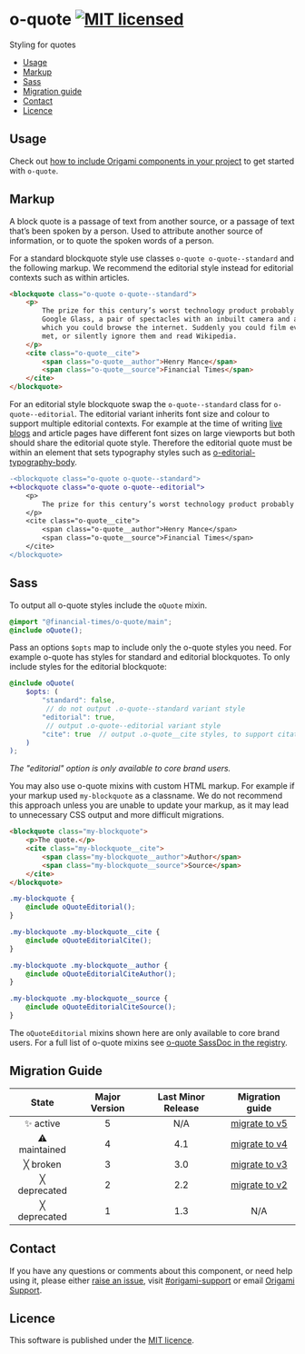 # o-quote [![MIT licensed](https://img.shields.io/badge/license-MIT-blue.svg)](#licence)

Styling for quotes

- [Usage](#usage)
- [Markup](#markup)
- [Sass](#sass)
- [Migration guide](#migration-guide)
- [Contact](#contact)
- [Licence](#licence)

## Usage

Check out [how to include Origami components in your project](https://origami.ft.com/documentation/components/#including-origami-components-in-your-project) to get started with `o-quote`.

## Markup

A block quote is a passage of text from another source, or a passage of text that’s been spoken by a person. Used to attribute another source of information, or to quote the spoken words of a person.

For a standard blockquote style use classes `o-quote o-quote--standard` and the following markup. We recommend the editorial style instead for editorial contexts such as within articles.

```html
<blockquote class="o-quote o-quote--standard">
	<p>
		The prize for this century’s worst technology product probably belongs to
		Google Glass, a pair of spectacles with an inbuilt camera and a tiny lens on
		which you could browse the internet. Suddenly you could film everybody you
		met, or silently ignore them and read Wikipedia.
	</p>
	<cite class="o-quote__cite">
		<span class="o-quote__author">Henry Mance</span>
		<span class="o-quote__source">Financial Times</span>
	</cite>
</blockquote>
```

For an editorial style blockquote swap the `o-quote--standard` class for `o-quote--editorial`. The editorial variant inherits font size and colour to support multiple editorial contexts. For example at the time of writing [live blogs](https://www.ft.com/content/f61c179d-fd47-38ba-b1ab-df158fa62dd9) and article pages have different font sizes on large viewports but both should share the editorial quote style. Therefore the editorial quote must be within an element that sets typography styles such as [o-editorial-typography-body](https://registry.origami.ft.com/components/o-editorial-typography/readme?brand=core#body).

```diff
-<blockquote class="o-quote o-quote--standard">
+<blockquote class="o-quote o-quote--editorial">
	<p>
		The prize for this century’s worst technology product probably belongs to Google Glass, a pair of spectacles with an inbuilt camera and a tiny lens on which you could browse the internet. Suddenly you could film everybody you met, or silently ignore them and read Wikipedia.
	</p>
	<cite class="o-quote__cite">
		<span class="o-quote__author">Henry Mance</span>
		<span class="o-quote__source">Financial Times</span>
	</cite>
</blockquote>
```

## Sass

To output all o-quote styles include the `oQuote` mixin.

```scss
@import "@financial-times/o-quote/main";
@include oQuote();
```

Pass an options `$opts` map to include only the o-quote styles you need. For example o-quote has styles for standard and editorial blockquotes. To only include styles for the editorial blockquote:

```scss
@include oQuote(
	$opts: (
		"standard": false,
		 // do not output .o-quote--standard variant style
		"editorial": true,
		 // output .o-quote--editorial variant style
		"cite": true  // output .o-quote__cite styles, to support citation,
	)
);
```

_The "editorial" option is only available to core brand users._

You may also use o-quote mixins with custom HTML markup. For example if your markup used `my-blockquote` as a classname. We do not recommend this approach unless you are unable to update your markup, as it may lead to unnecessary CSS output and more difficult migrations.

```html
<blockquote class="my-blockquote">
	<p>The quote.</p>
	<cite class="my-blockquote__cite">
		<span class="my-blockquote__author">Author</span>
		<span class="my-blockquote__source">Source</span>
	</cite>
</blockquote>
```

```scss
.my-blockquote {
	@include oQuoteEditorial();
}

.my-blockquote .my-blockquote__cite {
	@include oQuoteEditorialCite();
}

.my-blockquote .my-blockquote__author {
	@include oQuoteEditorialCiteAuthor();
}

.my-blockquote .my-blockquote__source {
	@include oQuoteEditorialCiteSource();
}
```

The `oQuoteEditorial` mixins shown here are only available to core brand users. For a full list of o-quote mixins see [o-quote SassDoc in the registry](https://registry.origami.ft.com/components/o-quote/sassdoc).

## Migration Guide

|    State     | Major Version | Last Minor Release |                    Migration guide                    |
| :----------: | :-----------: | :----------------: | :---------------------------------------------------: |
|  ✨ active   |       5       |        N/A         | [migrate to v5](MIGRATION.md#migrating-from-v4-to-v5) |
| ⚠ maintained |       4       |        4.1         | [migrate to v4](MIGRATION.md#migrating-from-v3-to-v4) |
|   ╳ broken   |       3       |        3.0         | [migrate to v3](MIGRATION.md#migrating-from-v2-to-v3) |
| ╳ deprecated |       2       |        2.2         | [migrate to v2](MIGRATION.md#migrating-from-v1-to-v2) |
| ╳ deprecated |       1       |        1.3         |                          N/A                          |

## Contact

If you have any questions or comments about this component, or need help using it, please either [raise an issue](https://github.com/Financial-Times/o-forms/issues), visit [#origami-support](https://financialtimes.slack.com/messages/origami-support/) or email [Origami Support](mailto:origami-support@ft.com).

## Licence

This software is published under the [MIT licence](http://opensource.org/licenses/MIT).
